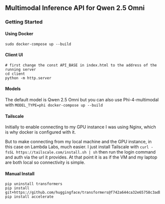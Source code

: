 ## Multimodal Inference API for Qwen 2.5 Omni

### Getting Started

#### Using Docker

`sudo docker-compose up --build`

#### Client UI

```
# first change the const API_BASE in index.html to the address of the running server
cd client
python -m http.server
```

#### Models

The default model is Qwen 2.5 Omni but you can also use Phi-4-multimodal with
`MODEL_TYPE=phi docker-compose up --build`

#### Tailscale

Initially to enable connecting to my GPU instance I was using Nginx, which is why docker is configured with it.

But to make connecting from my local machine and the GPU instance, in this case on Lambda Labs, much easier. I just install Tailscale with `curl -fsSL https://tailscale.com/install.sh | sh` then run the login command and auth via the url it provides. At that point it is as if the VM and my laptop are both local so connectivity is simple.

#### Manual Install

```
pip uninstall transformers
pip install git+https://github.com/huggingface/transformers@f742a644ca32e65758c3adb36225aef1731bd2a8
pip install accelerate
```
